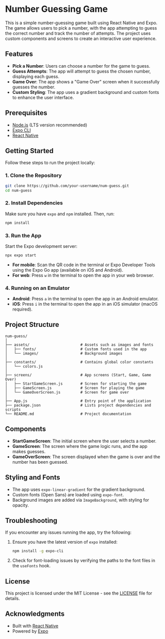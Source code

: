 
# Number Guessing Game

This is a simple number-guessing game built using React Native and Expo. The game allows users to pick a number, with the app attempting to guess the correct number and track the number of attempts. The project uses custom components and screens to create an interactive user experience.

## Features

- **Pick a Number**: Users can choose a number for the game to guess.
- **Guess Attempts**: The app will attempt to guess the chosen number, displaying each guess.
- **Game Over**: The app shows a "Game Over" screen when it successfully guesses the number.
- **Custom Styling**: The app uses a gradient background and custom fonts to enhance the user interface.

## Prerequisites

- [Node.js](https://nodejs.org/) (LTS version recommended)
- [Expo CLI](https://docs.expo.dev/get-started/installation/)
- [React Native](https://reactnative.dev/)

## Getting Started

Follow these steps to run the project locally:

### 1. Clone the Repository

```bash
git clone https://github.com/your-username/num-guess.git
cd num-guess
```

### 2. Install Dependencies

Make sure you have `expo` and `npm` installed. Then, run:

```bash
npm install
```

### 3. Run the App

Start the Expo development server:

```bash
npx expo start
```

- **For mobile**: Scan the QR code in the terminal or Expo Developer Tools using the Expo Go app (available on iOS and Android).
- **For web**: Press `w` in the terminal to open the app in your web browser.

### 4. Running on an Emulator

- **Android**: Press `a` in the terminal to open the app in an Android emulator.
- **iOS**: Press `i` in the terminal to open the app in an iOS simulator (macOS required).

## Project Structure

```
num-guess/
│
├── assets/                       # Assets such as images and fonts
│   ├── fonts/                    # Custom fonts used in the app
│   └── images/                   # Background images
│
├── constants/                    # Contains global color constants
│   └── colors.js
│
├── screens/                      # App screens (Start, Game, Game Over)
│   ├── StartGameScreen.js        # Screen for starting the game
│   ├── GameScreen.js             # Screen for playing the game
│   └── GameOverScreen.js         # Screen for game over
│
├── App.js                        # Entry point of the application
├── package.json                  # Lists project dependencies and scripts
└── README.md                     # Project documentation
```

## Components

- **StartGameScreen**: The initial screen where the user selects a number.
- **GameScreen**: The screen where the game logic runs, and the app makes guesses.
- **GameOverScreen**: The screen displayed when the game is over and the number has been guessed.

## Styling and Fonts

- The app uses `expo-linear-gradient` for the gradient background.
- Custom fonts (Open Sans) are loaded using `expo-font`.
- Background images are added via `ImageBackground`, with styling for opacity.

## Troubleshooting

If you encounter any issues running the app, try the following:

1. Ensure you have the latest version of `expo` installed:
   ```bash
   npm install -g expo-cli
   ```
2. Check for font-loading issues by verifying the paths to the font files in the `useFonts` hook.

## License

This project is licensed under the MIT License - see the [LICENSE](LICENSE) file for details.

## Acknowledgments

- Built with [React Native](https://reactnative.dev/)
- Powered by [Expo](https://expo.dev/)

